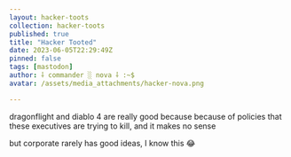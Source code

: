 ```yaml
---
layout: hacker-toots
collection: hacker-toots
published: true
title: "Hacker Tooted"
date: 2023-06-05T22:29:49Z
pinned: false
tags: [mastodon]
author: ⸸ commander ░ nova ⸸ :~$
avatar: /assets/media_attachments/hacker-nova.png

---
```


<p>dragonflight and diablo 4 are really good because because of policies that these executives are trying to kill, and it makes no sense</p><p>but corporate rarely has good ideas, I know this 😂​</p>


